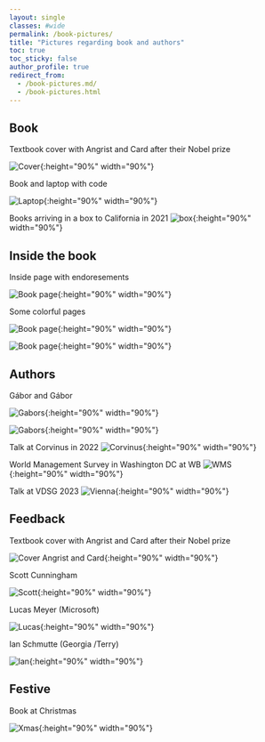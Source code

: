 ```yaml
---
layout: single
classes: #wide
permalink: /book-pictures/
title: "Pictures regarding book and authors"
toc: true
toc_sticky: false
author_profile: true
redirect_from:
  - /book-pictures.md/
  - /book-pictures.html
---
```


## Book

Textbook cover with Angrist and Card after their Nobel prize

![Cover](/images/cover-full_hd.png){:height="90%" width="90%"}

Book and laptop with code

![Laptop](/images/booklaptop.jpg){:height="90%" width="90%"}

Books arriving in a box to California in 2021
![box](/images/book-in-box.jpg){:height="90%" width="90%"}




## Inside the book

Inside page with endoresements

![Book page](/images/book-front.jpg){:height="90%" width="90%"}

Some colorful pages

![Book page](/images/book-withpix1.jpg){:height="90%" width="90%"}

![Book page](/images/book-withpix2.jpg){:height="90%" width="90%"}


## Authors

Gábor and Gábor

![Gabors](/images/gaborok-balaton1a.jpg){:height="90%" width="90%"}


![Gabors](/images/gaborok-balaton2a.png){:height="90%" width="90%"}

Talk at Corvinus in 2022
![Corvinus](/images/bekes-corvinus-talk2.jpg){:height="90%" width="90%"}

World Management Survey in Washington DC at WB
![WMS ](/images/wms-gabors-2022-emc.jpg){:height="90%" width="90%"}

Talk at VDSG 2023
![Vienna](/images/vdsg-highres_503825143.png){:height="90%" width="90%"}


## Feedback

Textbook cover with Angrist and Card after their Nobel prize

![Cover Angrist and Card](/images/bekes_kezdi_angrist_card.jpg){:height="90%" width="90%"}

Scott Cunningham

![Scott](/images/scott-on-gabors-2022sept.twitter.jpg){:height="90%" width="90%"}

Lucas Meyer (Microsoft)

![Lucas](/images/meyer-on-book-2023.png){:height="90%" width="90%"}

Ian Schmutte (Georgia /Terry)

![Ian](/images/instructor-preps2.jpg.){:height="90%" width="90%"}




## Festive

Book at Christmas

![Xmas](/images/book-xmas-2023.jpg){:height="90%" width="90%"}
